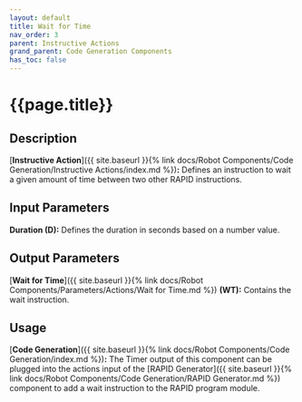 ```yaml
---
layout: default
title: Wait for Time
nav_order: 3
parent: Instructive Actions
grand_parent: Code Generation Components
has_toc: false
---
```


# **{{page.title}}**

## **Description**

[**Instructive Action**]({{ site.baseurl }}{% link docs/Robot Components/Code Generation/Instructive Actions/index.md %})**:** 
Defines an instruction to wait a given amount of time between two other RAPID instructions.

## **Input Parameters**

**Duration (D):** Defines the duration in seconds based on a number value.

## **Output Parameters**

[**Wait for Time**]({{ site.baseurl }}{% link docs/Robot Components/Parameters/Actions/Wait for Time.md %}) **(WT):** Contains the wait instruction.

## **Usage**

[**Code Generation**]({{ site.baseurl }}{% link docs/Robot Components/Code Generation/index.md %})**:** The Timer output of this component can be plugged into the actions input of the [RAPID Generator]({{ site.baseurl }}{% link docs/Robot Components/Code Generation/RAPID Generator.md %}) component to add a wait instruction to the RAPID program module.